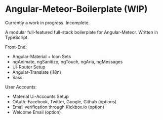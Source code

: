 # Angular-Meteor-Boilerplate (WIP)

Currently a work in progress. Incomplete.

A modular full-featured full-stack boilerplate for Angular-Meteor. Written in TypeScript.

Front-End:
* Angular-Material + Icon Sets
* ngAnimate, ngSanitize, ngTouch, ngAria, ngMessages
* Ui-Router Setup
* Angular-Translate (i18n)
* Sass

User Accounts:
* Material Ui-Accounts Setup
* OAuth: Facebook, Twitter, Google, Github (options)
* Email verification through Kickbox.io (option)
* Welcome Email (option)
